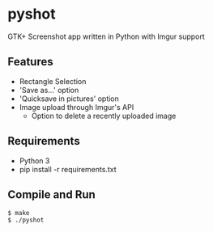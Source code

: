 # pyshot
GTK+ Screenshot app written in Python with Imgur support

## Features
 * Rectangle Selection
 * 'Save as...' option
 * 'Quicksave in pictures' option
 * Image upload through Imgur's API
   * Option to delete a recently uploaded image

## Requirements
 * Python 3
 * pip install -r requirements.txt

## Compile and Run
```
$ make
$ ./pyshot
```
